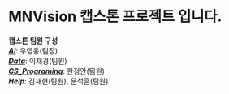 # MNVision 캡스톤 프로젝트 입니다.

**캡스톤 팀원 구성**<br/>
[**_AI_**](https://github.com/MBV-and-Kids/Model): 우영웅(팀장)<br/>
[**_Data_**](https://github.com/MBV-and-Kids/Model): 이재경(팀원)<br/>
[**_CS_Programing_**](https://github.com/MBV-and-Kids/CS_Programing): 한정안(팀원)<br/>
***Help***: 김재현(팀원), 문석훈(팀원)<br/>
